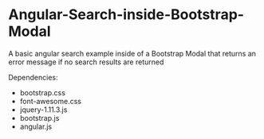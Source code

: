 # Angular-Search-inside-Bootstrap-Modal

A basic angular search example inside of a Bootstrap Modal that returns an error message if no search results are returned

Dependencies:
- bootstrap.css
- font-awesome.css
- jquery-1.11.3.js
- bootstrap.js
- angular.js
 
